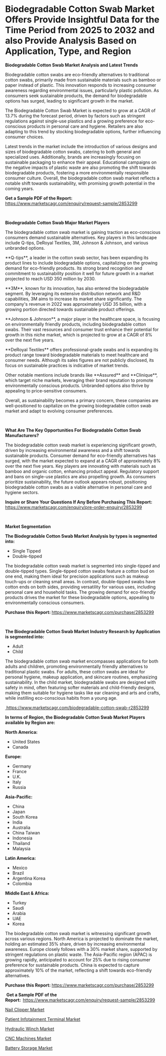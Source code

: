 <p><h1>Biodegradable Cotton Swab Market Offers Provide Insightful Data for the Time Period from 2025 to 2032 and also Provide Analysis Based on Application, Type, and Region</h1></p><p><strong>Biodegradable Cotton Swab Market Analysis and Latest Trends</strong></p>
<p><p>Biodegradable cotton swabs are eco-friendly alternatives to traditional cotton swabs, primarily made from sustainable materials such as bamboo or paper instead of plastic. This innovation responds to increasing consumer awareness regarding environmental issues, particularly plastic pollution. As consumers seek sustainable products, the demand for biodegradable options has surged, leading to significant growth in the market.</p><p>The Biodegradable Cotton Swab Market is expected to grow at a CAGR of 13.7% during the forecast period, driven by factors such as stringent regulations against single-use plastics and a growing preference for eco-conscious products in personal care and hygiene. Retailers are also adapting to this trend by stocking biodegradable options, further influencing consumer choices.</p><p>Latest trends in the market include the introduction of various designs and sizes of biodegradable cotton swabs, catering to both general and specialized uses. Additionally, brands are increasingly focusing on sustainable packaging to enhance their appeal. Educational campaigns on the negative impacts of plastic waste are also promoting the shift towards biodegradable products, fostering a more environmentally responsible consumer culture. Overall, the biodegradable cotton swab market reflects a notable shift towards sustainability, with promising growth potential in the coming years.</p></p>
<p><strong>Get a Sample PDF of the Report:&nbsp;</strong> <a href="https://www.marketscagr.com/enquiry/request-sample/2853299?utm_campaign=1905&utm_medium=2&utm_source=Github&utm_content=ia&utm_term=11032025&utm_id=biodegradable-cotton-swab">https://www.marketscagr.com/enquiry/request-sample/2853299</a></p>
<p>&nbsp;</p>
<p><strong>Biodegradable Cotton Swab Major Market Players</strong></p>
<p><p>The biodegradable cotton swab market is gaining traction as eco-conscious consumers demand sustainable alternatives. Key players in this landscape include Q-tips, DeRoyal Textiles, 3M, Johnson & Johnson, and various unbranded options.</p><p>**Q-tips**, a leader in the cotton swab sector, has been expanding its product lines to include biodegradable options, capitalizing on the growing demand for eco-friendly products. Its strong brand recognition and commitment to sustainability position it well for future growth in a market projected to reach USD 350 million by 2030.</p><p>**3M**, known for its innovation, has also entered the biodegradable segment. By leveraging its extensive distribution network and R&D capabilities, 3M aims to increase its market share significantly. The company's revenue in 2022 was approximately USD 35 billion, with a growing portion directed towards sustainable product offerings.</p><p>**Johnson & Johnson**, a major player in the healthcare space, is focusing on environmentally friendly products, including biodegradable cotton swabs. Their vast resources and consumer trust enhance their potential for growth in this niche market, which is projected to grow at a CAGR of 8% over the next five years.</p><p>**DeRoyal Textiles** offers professional-grade swabs and is expanding its product range toward biodegradable materials to meet healthcare and consumer needs. Although its sales figures are not publicly disclosed, its focus on sustainable practices is indicative of market trends.</p><p>Other notable mentions include brands like **Assured** and **Clinique**, which target niche markets, leveraging their brand reputation to promote environmentally conscious products. Unbranded options also thrive by appealing to price-sensitive consumers.</p><p>Overall, as sustainability becomes a primary concern, these companies are well-positioned to capitalize on the growing biodegradable cotton swab market and adapt to evolving consumer preferences.</p></p>
<p>&nbsp;</p>
<p><strong>What Are The Key Opportunities For Biodegradable Cotton Swab Manufacturers?</strong></p>
<p><p>The biodegradable cotton swab market is experiencing significant growth, driven by increasing environmental awareness and a shift towards sustainable products. Consumer demand for eco-friendly alternatives has surged, with the market expected to expand at a CAGR of approximately 8% over the next five years. Key players are innovating with materials such as bamboo and organic cotton, enhancing product appeal. Regulatory support and bans on single-use plastics are also propelling growth. As consumers prioritize sustainability, the future outlook appears robust, positioning biodegradable cotton swabs as a viable alternative in personal care and hygiene sectors.</p></p>
<p><strong>Inquire or Share Your Questions If Any Before Purchasing This Report:</strong> <a href="https://www.marketscagr.com/enquiry/pre-order-enquiry/2853299?utm_campaign=1905&utm_medium=2&utm_source=Github&utm_content=ia&utm_term=11032025&utm_id=biodegradable-cotton-swab">https://www.marketscagr.com/enquiry/pre-order-enquiry/2853299</a></p>
<p>&nbsp;</p>
<p><strong>Market Segmentation</strong></p>
<p><strong>The Biodegradable Cotton Swab Market Analysis by types is segmented into:</strong></p>
<p><ul><li>Single Tipped</li><li>Double-tipped</li></ul></p>
<p><p>The biodegradable cotton swab market is segmented into single-tipped and double-tipped types. Single-tipped cotton swabs feature a cotton bud on one end, making them ideal for precision applications such as makeup touch-ups or cleaning small areas. In contrast, double-tipped swabs have cotton ends on both sides, providing versatility for various uses, including personal care and household tasks. The growing demand for eco-friendly products drives the market for these biodegradable options, appealing to environmentally conscious consumers.</p></p>
<p><strong>Purchase this Report:&nbsp;</strong><a href="https://www.marketscagr.com/purchase/2853299?utm_campaign=1905&utm_medium=2&utm_source=Github&utm_content=ia&utm_term=11032025&utm_id=biodegradable-cotton-swab">https://www.marketscagr.com/purchase/2853299</a></p>
<p>&nbsp;</p>
<p><strong>The Biodegradable Cotton Swab Market Industry Research by Application is segmented into:</strong></p>
<p><ul><li>Adult</li><li>Child</li></ul></p>
<p><p>The biodegradable cotton swab market encompasses applications for both adults and children, promoting environmentally friendly alternatives to traditional plastic swabs. For adults, these cotton swabs are ideal for personal hygiene, makeup application, and skincare routines, emphasizing sustainability. In the child market, biodegradable swabs are designed with safety in mind, often featuring softer materials and child-friendly designs, making them suitable for hygiene tasks like ear cleaning and arts and crafts, while instilling eco-conscious habits from a young age.</p></p>
<p><a href="https://www.marketscagr.com/biodegradable-cotton-swab-r2853299?utm_campaign=1905&utm_medium=2&utm_source=Github&utm_content=ia&utm_term=11032025&utm_id=biodegradable-cotton-swab">&nbsp;https://www.marketscagr.com/biodegradable-cotton-swab-r2853299</a></p>
<p><strong>In terms of Region, the Biodegradable Cotton Swab Market Players available by Region are:</strong></p>
<p>
    <p> <strong> North America: </strong>
        <ul>
            <li>United States</li>
            <li>Canada</li>
        </ul>
        </p> 
    <p> <strong> Europe: </strong>
        <ul>
            <li>Germany</li>
            <li>France</li>
            <li>U.K.</li>
            <li>Italy</li>
            <li>Russia</li>
        </ul>
        </p> 
    <p> <strong> Asia-Pacific: </strong>
        <ul>
            <li>China</li>
            <li>Japan</li>
            <li>South Korea</li>
            <li>India</li>
            <li>Australia</li>
            <li>China Taiwan</li>
            <li>Indonesia</li>
            <li>Thailand</li>
            <li>Malaysia</li>
        </ul>
        </p> 
    <p> <strong> Latin America: </strong>
        <ul>
            <li>Mexico</li>
            <li>Brazil</li>
            <li>Argentina Korea</li>
            <li>Colombia</li>
        </ul>
        </p> 
    <p> <strong> Middle East & Africa: </strong>
        <ul>
            <li>Turkey</li>
            <li>Saudi</li>
            <li>Arabia</li>
            <li>UAE</li>
            <li>Korea</li>
        </ul>
    </p>
    </p>
<p><p>The biodegradable cotton swab market is witnessing significant growth across various regions. North America is projected to dominate the market, holding an estimated 35% share, driven by increasing environmental awareness. Europe closely follows with a 30% market share, supported by stringent regulations on plastic waste. The Asia-Pacific region (APAC) is growing rapidly, anticipated to account for 25% due to rising consumer preference for sustainable products. China is expected to capture approximately 10% of the market, reflecting a shift towards eco-friendly alternatives.</p></p>
<p><strong>Purchase this Report: </strong><a href="https://www.marketscagr.com/purchase/2853299?utm_campaign=1905&utm_medium=2&utm_source=Github&utm_content=ia&utm_term=11032025&utm_id=biodegradable-cotton-swab">https://www.marketscagr.com/purchase/2853299</a></p>
<p>&nbsp;<strong>Get a Sample PDF of the Report:&nbsp;&nbsp;</strong><a href="https://www.marketscagr.com/enquiry/request-sample/2853299?utm_campaign=1905&utm_medium=2&utm_source=Github&utm_content=ia&utm_term=11032025&utm_id=biodegradable-cotton-swab">https://www.marketscagr.com/enquiry/request-sample/2853299</a></p>
<p><strong></strong></p>
<p><p><a href="https://github.com/alberthagorsuch/Market-Research-Report-List-1/blob/main/nail-clipper-market.md?utm_campaign=1905&utm_medium=2&utm_source=Github&utm_content=ia&utm_term=11032025&utm_id=biodegradable-cotton-swab">Nail Clipper Market</a></p><p><a href="https://github.com/donnettaletizia/Market-Research-Report-List-1/blob/main/patient-infotainment-terminal-market.md?utm_campaign=1905&utm_medium=2&utm_source=Github&utm_content=ia&utm_term=11032025&utm_id=biodegradable-cotton-swab">Patient Infotainment Terminal Market</a></p><p><a href="https://github.com/zupankocka/Market-Research-Report-List-1/blob/main/hydraulic-winch-market.md?utm_campaign=1905&utm_medium=2&utm_source=Github&utm_content=ia&utm_term=11032025&utm_id=biodegradable-cotton-swab">Hydraulic Winch Market</a></p><p><a href="https://github.com/skerretflossie9297/Market-Research-Report-List-1/blob/main/cnc-machines-market.md?utm_campaign=1905&utm_medium=2&utm_source=Github&utm_content=ia&utm_term=11032025&utm_id=biodegradable-cotton-swab">CNC Machines Market</a></p><p><a href="https://github.com/viipposahko25/Market-Research-Report-List-1/blob/main/battery-storage-market.md?utm_campaign=1905&utm_medium=2&utm_source=Github&utm_content=ia&utm_term=11032025&utm_id=biodegradable-cotton-swab">Battery Storage Market</a></p></p>